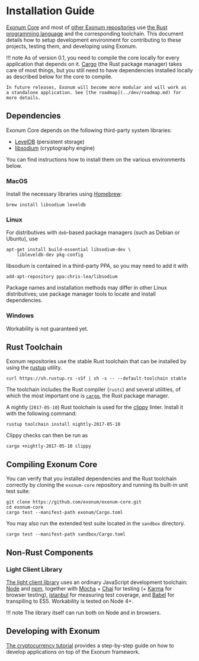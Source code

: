 # Installation Guide

[Exonum Core][exonum-core] and most of [other Exonum repositories][exonum-org] use
[the Rust programming language][rust] and the corresponding toolchain.
This document details how to setup development environment for contributing
to these projects, testing them, and developing using Exonum.

!!! note
    As of version 0.1, you need to compile the core locally for every application
    that depends on it. [Cargo][cargo] (the Rust package manager) takes care
    of most things, but you still need to have dependencies
    installed locally as described below for the core to compile.

    In future releases, Exonum will become more modular and will work as
    a standalone application. See [the roadmap](../dev/roadmap.md) for more details.

## Dependencies

Exonum Core depends on the following third-party system libraries:

- [LevelDB][leveldb] (persistent storage)
- [libsodium][libsodium] (cryptography engine)

You can find instructions how to install them on the various environments
below.

### MacOS

Install the necessary libraries using [Homebrew][homebrew]:

```shell
brew install libsodium leveldb
```

### Linux

For distributives with `deb`-based package managers (such as Debian or Ubuntu),
use

```shell
apt-get install build-essential libsodium-dev \
    libleveldb-dev pkg-config
```

libsodium is contained in a third-party PPA, so you may need to add it with

```shell
add-apt-repository ppa:chris-lea/libsodium
```

Package names and installation methods may differ in other Linux distributives;
use package manager tools to locate and install dependencies.

### Windows

Workability is not guaranteed yet.

## Rust Toolchain

Exonum repositories use the stable Rust toolchain that can be installed
by using the [rustup](https://www.rustup.rs) utility.

```shell
curl https://sh.rustup.rs -sSf | sh -s -- --default-toolchain stable
```

The toolchain includes the Rust compiler (`rustc`) and several utilities,
of which the most important one is [`cargo`][cargo], the Rust package manager.

A nightly (`2017-05-10`) Rust toolchain is used for the [clippy][clippy] linter.
Install it with the following command:

```shell
rustup toolchain install nightly-2017-05-10
```

Clippy checks can then be run as

```shell
cargo +nightly-2017-05-10 clippy
```

## Compiling Exonum Core

You can verify that you installed dependencies and the Rust toolchain correctly
by cloning the `exonum-core` repository and running its built-in unit test suite:

```shell
git clone https://github.com/exonum/exonum-core.git
cd exonum-core
cargo test --manifest-path exonum/Cargo.toml
```

You may also run the extended test suite located in the `sandbox` directory.

```shell
cargo test --manifest-path sandbox/Cargo.toml
```

## Non-Rust Components

### Light Client Library

[The light client library][exonum-client] uses an ordinary JavaScript
development toolchain:
[Node][nodejs] and [npm][npm], together with [Mocha][mocha] + [Chai][chai] for testing
(+ [Karma][karma] for browser testing),
[istanbul][istanbul] for measuring test coverage, and
[Babel][babel] for transpiling to ES5. Workability is tested on Node 4+.

!!! note
    The library itself can run both on Node and in browsers.

## Developing with Exonum

[The cryptocurrency tutorial](cryptocurrency/intro.md) provides a step-by-step
guide on how to develop applications on top of the Exonum framework.

[exonum-core]: https://github.com/exonum/exonum-core/
[exonum-org]: http://github.com/exonum/
[rust]: http://rust-lang.org/
[leveldb]: http://leveldb.org/
[libsodium]: https://download.libsodium.org/doc/
[openssl]: http://openssl.org/
[homebrew]: https://brew.sh/
[clippy]: https://github.com/Manishearth/rust-clippy
[cargo]: http://doc.crates.io/guide.html
[exonum-client]: https://github.com/exonum/exonum-client
[nodejs]: http://nodejs.org/
[npm]: http://npmjs.com/
[mocha]: http://mochajs.org/
[chai]: http://chaijs.com/
[karma]: http://karma-runner.github.io/1.0/index.html
[istanbul]: https://istanbul.js.org/
[babel]: http://babeljs.io/

